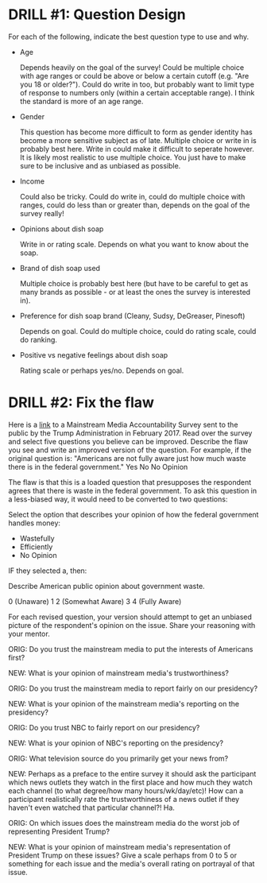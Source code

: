 # DRILL #1: Question Design
For each of the following, indicate the best question type to use and why.

- Age

    Depends heavily on the goal of the survey! Could be multiple choice with age ranges or could be above or below a certain cutoff (e.g. "Are you 18 or older?"). Could do write in too, but probably want to limit type of response to numbers only (within a certain acceptable range). I think the standard is more of an age range.
    
- Gender

    This question has become more difficult to form as gender identity has become a more sensitive subject as of late. Multiple choice or write in is probably best here. Write in could make it difficult to seperate however. It is likely most realistic to use multiple choice. You just have to make sure to be inclusive and as unbiased as possible.
    
- Income

    Could also be tricky. Could do write in, could do multiple choice with ranges, could do less than or greater than, depends on the goal of the survey really!
    
- Opinions about dish soap

    Write in or rating scale. Depends on what you want to know about the soap.
    
- Brand of dish soap used

    Multiple choice is probably best here (but have to be careful to get as many brands as possible - or at least the ones the survey is interested in).
    
- Preference for dish soap brand (Cleany, Sudsy, DeGreaser, Pinesoft)

    Depends on goal. Could do multiple choice, could do rating scale, could do ranking.
    
- Positive vs negative feelings about dish soap

    Rating scale or perhaps yes/no. Depends on goal.
    
# DRILL #2: Fix the flaw
Here is a [link](https://action.donaldjtrump.com/mainstream-media-accountability-survey/) to a Mainstream Media Accountability Survey sent to the public by the Trump Administration in February 2017. Read over the survey and select five questions you believe can be improved. Describe the flaw you see and write an improved version of the question. For example, if the original question is: "Americans are not fully aware just how much waste there is in the federal government." Yes No No Opinion

The flaw is that this is a loaded question that presupposes the respondent agrees that there is waste in the federal government. To ask this question in a less-biased way, it would need to be converted to two questions:

Select the option that describes your opinion of how the federal government handles money:
- Wastefully
- Efficiently
- No Opinion

IF they selected a, then:

Describe American public opinion about government waste.

0 (Unaware) 1 2 (Somewhat Aware) 3 4 (Fully Aware)

For each revised question, your version should attempt to get an unbiased picture of the respondent's opinion on the issue. Share your reasoning with your mentor.

ORIG: Do you trust the mainstream media to put the interests of Americans first?

NEW: What is your opinion of mainstream media's trustworthiness?

ORIG: Do you trust the mainstream media to report fairly on our presidency?

NEW: What is your opinion of the mainstream media's reporting on the presidency?

ORIG: Do you trust NBC to fairly report on our presidency?

NEW: What is your opinion of NBC's reporting on the presidency?

ORIG: What television source do you primarily get your news from?

NEW: Perhaps as a preface to the entire survey it should ask the participant which news outlets they watch in the first place and how much they watch each channel (to what degree/how many hours/wk/day/etc)! How can a participant realistically rate the trustworthiness of a news outlet if they haven't even watched that particular channel?! Ha.

ORIG: On which issues does the mainstream media do the worst job of representing President Trump?

NEW: What is your opinion of mainstream media's representation of President Trump on these issues? Give a scale perhaps from 0 to 5 or something for each issue and the media's overall rating on portrayal of that issue.